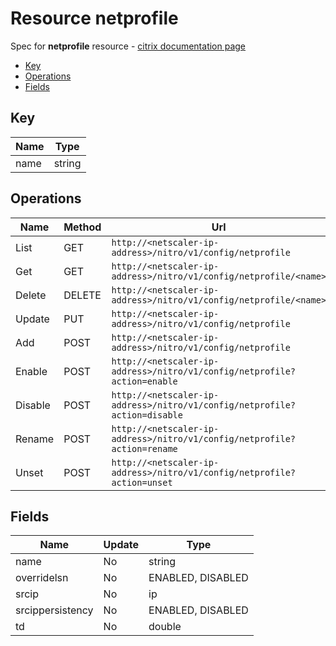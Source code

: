 # Resource netprofile

Spec for **netprofile** resource - [citrix documentation page](https://developer-docs.citrix.com/projects/netscaler-nitro-api/en/11.0/configuration/network/netprofile/netprofile/)

- [Key](#key)
- [Operations](#operations)
- [Fields](#fields)

## Key

| Name | Type |
|----|----|
| name | string |

## Operations

| Name | Method | Url |
|----|----|----|
| List | GET | `http://<netscaler-ip-address>/nitro/v1/config/netprofile` |
| Get | GET | `http://<netscaler-ip-address>/nitro/v1/config/netprofile/<name>` |
| Delete | DELETE | `http://<netscaler-ip-address>/nitro/v1/config/netprofile/<name>` |
| Update | PUT | `http://<netscaler-ip-address>/nitro/v1/config/netprofile` |
| Add | POST | `http://<netscaler-ip-address>/nitro/v1/config/netprofile` |
| Enable | POST | `http://<netscaler-ip-address>/nitro/v1/config/netprofile?action=enable` |
| Disable | POST | `http://<netscaler-ip-address>/nitro/v1/config/netprofile?action=disable` |
| Rename | POST | `http://<netscaler-ip-address>/nitro/v1/config/netprofile?action=rename` |
| Unset | POST | `http://<netscaler-ip-address>/nitro/v1/config/netprofile?action=unset` |

## Fields

| Name | Update | Type |
|----|----|----|
| name | No | string |
| overridelsn | No | ENABLED, DISABLED |
| srcip | No | ip |
| srcippersistency | No | ENABLED, DISABLED |
| td | No | double |

